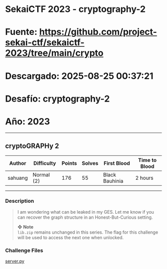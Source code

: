 # SekaiCTF 2023 - cryptography-2
# Fuente: https://github.com/project-sekai-ctf/sekaictf-2023/tree/main/crypto
# Descargado: 2025-08-25 00:37:21
# Desafío: cryptography-2
# Año: 2023

---

## cryptoGRAPHy 2

| Author  | Difficulty | Points | Solves | First Blood    | Time to Blood |
| ------- | ---------- | ------ | ------ | -------------- | ------------- |
| sahuang | Normal (2) | 176    | 55     | Black Bauhinia | 2 hours       |

---

### Description

> I am wondering what can be leaked in my GES. Let me know if you can recover the graph structure in an Honest-But-Curious setting.
>
> **❖ Note**  
> `lib.zip` remains unchanged in this series. The flag for this challenge will be used to access the next one when unlocked.

### Challenge Files

[server.py](dist/server.py)
